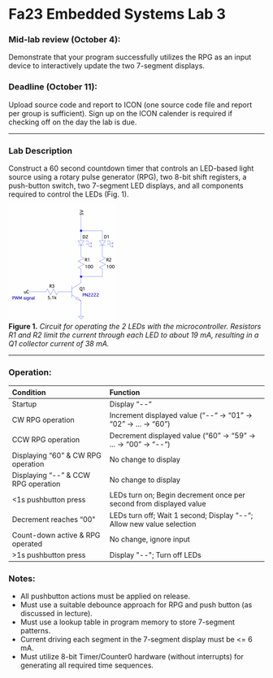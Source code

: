 # Fa23 Embedded Systems Lab 3

### Mid-lab review (October 4):
Demonstrate that your program successfully utilizes the RPG as an input device to interactively update the two 7-segment displays.

### Deadline (October 11):
Upload source code and report to ICON (one source code file and report per group is sufficient). Sign up on the ICON calender is required if checking off on the day the lab is due.

---

### Lab Description
Construct a 60 second countdown timer that controls an LED-based light source using a rotary pulse generator (RPG), two 8-bit shift registers, a push-button switch, two 7-segment LED displays, and all components required to control the LEDs (Fig. 1).

![Figure 1](res/Desc_Fig1.png)  
**Figure 1.** *Circuit for operating the 2 LEDs with the microcontroller. Resistors R1 and R2 limit the current through each LED to about 19 mA, resulting in a Q1 collector current of 38 mA.*

---

### Operation:
| **Condition** | **Function** |
|:--- |:--- |
| Startup | Display “--“ |
| CW RPG operation | Increment displayed value (“--“ -> “01” -> “02” -> ... -> “60”) |
| CCW RPG operation | Decrement displayed value (“60” -> “59” -> ... -> “00” -> “--“) |
| Displaying “60” & CW RPG operation | No change to display |
| Displaying “--” & CCW RPG operation | No change to display |
| <1s pushbutton press | LEDs turn on; Begin decrement once per second from displayed value |
| Decrement reaches “00" | LEDs turn off; Wait 1 second; Display “--“; Allow new value selection |
| Count-down active & RPG operated | No change, ignore input |
| \>1s pushbutton press | Display "--"; Turn off LEDs |

### Notes:
* All pushbutton actions must be applied on release.
* Must use a suitable debounce approach for RPG and push button (as discussed in lecture).
* Must use a lookup table in program memory to store 7-segment patterns.
* Current driving each segment in the 7-segment display must be <= 6 mA.
* Must utilize 8-bit Timer/Counter0 hardware (without interrupts) for generating all required time sequences.
